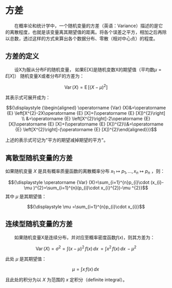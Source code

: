 # 方差
&emsp;&emsp;在概率论和统计学中，一个随机变量的方差（英语：Variance）描述的是它的离散程度，也就是该变量离其期望值的距离。将各个误差之平方，相加之后再除以总数，透过这样的方式来算出各个数据分布、零散（相对中心点）的程度。

## 方差的定义
&emsp;&emsp;设X为服从分布F的随机变量， 如果E[X]是随机变数X的期望值（平均数$μ=E[X]$）
随机变量X或者分布F的方差为：

$${\displaystyle \operatorname {Var} (X)=\operatorname {E} \left[(X-\mu )^{2}\right]}$$

其表示式可展开成为：

$${\displaystyle {\begin{aligned} \operatorname {Var} (X)&=\operatorname {E} \left[X^{2}-2X\operatorname {E} [X]+(\operatorname {E} [X])^{2}\right] \\ &=\operatorname {E} \left[X^{2}\right]-2\operatorname {E} [X]\operatorname {E} [X]+(\operatorname {E} [X])^{2}\\&=\operatorname {E} \left[X^{2}\right]-(\operatorname {E} [X])^{2}\end{aligned}}}$$

上述的表示式可记为"平方的期望减掉期望的平方"。

## 离散型随机变量的方差
如果随机变量 $X$ 是具有概率质量函数的离散概率分布 $x_1 ↦ p_1, ..., x_n ↦ p_n$ ，则：

$${\displaystyle \operatorname {Var} (X)=\sum_{i=1}^{n}p_{i}\cdot (x_{i}-\mu )^{2}=\sum_{i=1}^{n}(p_{i}\cdot x_{i}^{2})-\mu ^{2}}$$
其中 ${\displaystyle \mu }$ 是其期望值：

$${\displaystyle \mu =\sum_{i=1}^{n}p_{i}\cdot x_{i}}$$
## 连续型随机变量的方差
&emsp;&emsp;如果随机变量X是连续分布，并对应至概率密度函数$f(x)$，则其方差为：

$${\displaystyle \operatorname {Var} (X)=\sigma ^{2}=\int (x-\mu )^{2}\,f(x)\,dx\,=\int x^{2}\,f(x)\,dx\,-\mu ^{2}}$$

此处 ${\displaystyle \mu }$ 是其期望值：

$${\displaystyle \mu =\int x\,f(x)\,dx\,}$$

且此处的积分为以 $X$ 为范围的 $x$ 定积分（definite integral）。
